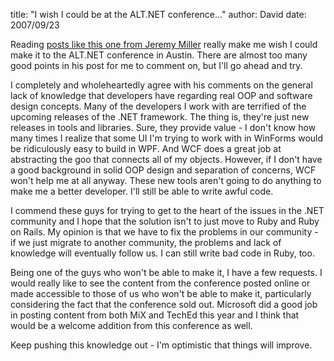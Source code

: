 
title: "I wish I could be at the ALT.NET conference..."
author: David
date: 2007/09/23

<p>Reading <a href="http://codebetter.com/blogs/jeremy.miller/archive/2007/09/24/alt-net-in-austin-and-beyond.aspx">posts like this one from Jeremy Miller</a> really make me wish I could make it to the ALT.NET conference in Austin. There are almost too many good points in his post for me to comment on, but I'll go ahead and try.</p> <p>I completely and wholeheartedly agree with his comments on the&nbsp;general lack of&nbsp;knowledge that developers have regarding real OOP and&nbsp;software design concepts. Many of the developers I work with are terrified of the upcoming releases of the .NET framework. The thing is, they're just new releases in tools and libraries. Sure, they provide value - I don't know how many times I realize that some UI I'm trying to work with in WinForms would be ridiculously easy to build in WPF. And WCF does a great job at abstracting the goo that connects all of my objects. However, if I don't have a good background in solid OOP design and separation of concerns, WCF won't help me at all anyway. These new tools aren't going to do anything to make me a better developer. I'll still be able to write awful code.</p> <p>I commend these guys for trying to get to the heart of the issues in the .NET community and I hope that the solution isn't to just move to Ruby and Ruby on Rails. My opinion is that we have to fix the problems in our community - if we just migrate to another community, the problems and lack of knowledge will eventually follow us. I can still write bad code in Ruby, too.</p> <p>Being one of the guys who won't be able to make it, I have a few requests. I would really like to see the content from the conference posted online or made accessible to those of us who won't be able to make it, particularly considering the fact that the conference sold out. Microsoft did a good job in posting content from both MiX and TechEd this year and I think that would be a welcome addition from this conference as well.</p> <p>Keep pushing this knowledge out - I'm optimistic that things will improve.</p>
